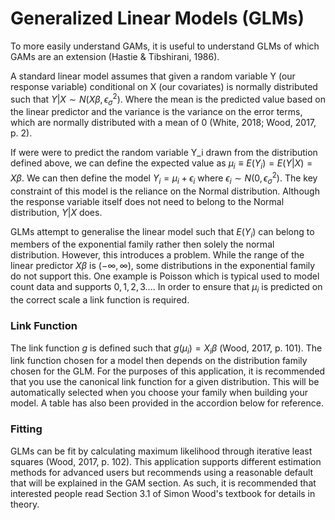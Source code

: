 # Generalized Linear Models (GLMs)

To more easily understand GAMs, it is useful to understand GLMs of which GAMs are an extension (Hastie & Tibshirani, 1986).

A standard linear model assumes that given a random variable Y (our response variable) conditional on X (our covariates) is normally distributed such that $Y|X \sim N(X \beta, \epsilon_\sigma^2)$. Where the mean is the predicted value based on the linear predictor and the variance is the variance on the error terms, which are normally distributed with a mean of 0 (White, 2018; Wood, 2017, p. 2).

If were were to predict the random variable Y_i drawn from the distribution defined above, we can define the expected value as $\mu_i \equiv E(Y_i) = E(Y|X) = X\beta$. We can then define the model $Y_i = \mu_i + \epsilon_i$ where $\epsilon_i \sim N(0, \epsilon_\sigma^2)$. The key constraint of this model is the reliance on the Normal distribution. Although the response variable itself does not need to belong to the Normal distribution, $Y|X$ does.

GLMs attempt to generalise the linear model such that $E(Y_i)$ can belong to members of the exponential family rather then solely the normal distribution. However, this introduces a problem. While the range of the linear predictor $X \beta$ is $(-\infty, \infty)$, some distributions in the exponential family do not support this. One example is Poisson which is typical used to model count data and supports $0,1,2,3...$. In order to ensure that $\mu_i$ is predicted on the correct scale a link function is required.


### Link Function

The link function $g$ is defined such that $g(\mu_i) = X_i\beta$ (Wood, 2017, p. 101). The link function chosen for a model then depends on the distribution family chosen for the GLM. For the purposes of this application, it is recommended that you use the canonical link function for a given distribution. This will be automatically selected when you choose your family when building your model. A table has also been provided in the accordion below for reference.


### Fitting

GLMs can be fit by calculating maximum likelihood through iterative least squares (Wood, 2017, p. 102). This application supports different estimation methods for advanced users but recommends using a reasonable default that will be explained in the GAM section. As such, it is recommended that interested people read Section 3.1 of Simon Wood's textbook for details in theory.

